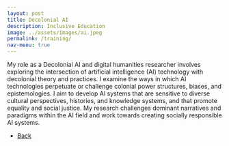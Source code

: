 ```yaml
---
layout: post
title: Decolonial AI
description: Inclusive Education 
image: ../assets/images/ai.jpeg
permalink: /training/
nav-menu: true
---
```


<p>
My role as a Decolonial AI and digital humanities researcher involves exploring the intersection of artificial intelligence (AI) technology with decolonial theory and practices. I examine the ways in which AI technologies perpetuate or challenge colonial power structures, biases, and epistemologies. I aim to develop AI systems that are sensitive to diverse cultural perspectives, histories, and knowledge systems, and that promote equality and social justice. My research challenges dominant narratives and paradigms within the AI field and work towards creating socially responsible AI systems. </p>





<ul class="actions">
<li><a href="/" class="button next scrolly">Back</a></li>
</ul>
